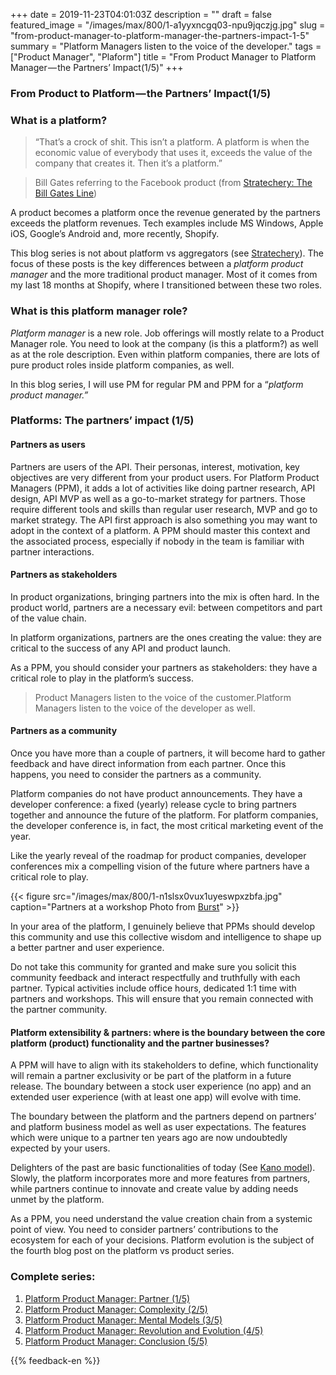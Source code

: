 +++
date = 2019-11-23T04:01:03Z
description = ""
draft = false
featured_image = "/images/max/800/1-a1yyxncgq03-npu9jqczjg.jpg"
slug = "from-product-manager-to-platform-manager-the-partners-impact-1-5"
summary = "Platform Managers listen to the voice of the developer."
tags = ["Product Manager", "Plaform"]
title = "From Product Manager to Platform Manager — the Partners’ Impact(1/5)"
+++


### From Product to Platform — the Partners’ Impact(1/5)

### What is a platform?

> “That’s a crock of shit. This isn’t a platform. A platform is when the economic value of everybody that uses it, exceeds the value of the company that creates it. Then it’s a platform.”

> Bill Gates referring to the Facebook product (from [Stratechery: The Bill Gates Line](https://stratechery.com/2018/the-bill-gates-line/))

A product becomes a platform once the revenue generated by the partners exceeds the platform revenues. Tech examples include MS Windows, Apple iOS, Google’s Android and, more recently, Shopify.

This blog series is not about platform vs aggregators (see [Stratechery](https://stratechery.com/concept/aggregation-theory/platforms-vs-aggregators/)). The focus of these posts is the key differences between a _platform product manager_ and the more traditional product manager. Most of it comes from my last 18 months at Shopify, where I transitioned between these two roles.

### What is this platform manager role?

_Platform manager_ is a new role. Job offerings will mostly relate to a Product Manager role. You need to look at the company (is this a platform?) as well as at the role description. Even within platform companies, there are lots of pure product roles inside platform companies, as well.

In this blog series, I will use PM for regular PM and PPM for a “_platform product manager.”_

### Platforms: The partners’ impact (1/5)

#### Partners as users

Partners are users of the API. Their personas, interest, motivation, key objectives are very different from your product users. For Platform Product Managers (PPM), it adds a lot of activities like doing partner research, API design, API MVP as well as a go-to-market strategy for partners. Those require different tools and skills than regular user research, MVP and go to market strategy. The API first approach is also something you may want to adopt in the context of a platform. A PPM should master this context and the associated process, especially if nobody in the team is familiar with partner interactions.

#### Partners as stakeholders

In product organizations, bringing partners into the mix is often hard. In the product world, partners are a necessary evil: between competitors and part of the value chain.

In platform organizations, partners are the ones creating the value: they are critical to the success of any API and product launch.

As a PPM, you should consider your partners as stakeholders: they have a critical role to play in the platform’s success.

> Product Managers listen to the voice of the customer.Platform Managers listen to the voice of the developer as well.

#### Partners as a community

Once you have more than a couple of partners, it will become hard to gather feedback and have direct information from each partner. Once this happens, you need to consider the partners as a community.

Platform companies do not have product announcements. They have a developer conference: a fixed (yearly) release cycle to bring partners together and announce the future of the platform. For platform companies, the developer conference is, in fact, the most critical marketing event of the year.

Like the yearly reveal of the roadmap for product companies, developer conferences mix a compelling vision of the future where partners have a critical role to play.

{{< figure src="/images/max/800/1-n1slsx0vux1uyeswpxzbfa.jpg" caption="Partners at a workshop Photo from [Burst](https://burst.shopify.com)" >}}

In your area of the platform, I genuinely believe that PPMs should develop this community and use this collective wisdom and intelligence to shape up a better partner and user experience.

Do not take this community for granted and make sure you solicit this community feedback and interact respectfully and truthfully with each partner. Typical activities include office hours, dedicated 1:1 time with partners and workshops. This will ensure that you remain connected with the partner community.

#### Platform extensibility & partners: where is the boundary between the core platform (product) functionality and the partner businesses?

A PPM will have to align with its stakeholders to define, which functionality will remain a partner exclusivity or be part of the platform in a future release. The boundary between a stock user experience (no app) and an extended user experience (with at least one app) will evolve with time.

The boundary between the platform and the partners depend on partners’ and platform business model as well as user expectations. The features which were unique to a partner ten years ago are now undoubtedly expected by your users.

Delighters of the past are basic functionalities of today (See [Kano model](https://en.wikipedia.org/wiki/Kano_model)). Slowly, the platform incorporates more and more features from partners, while partners continue to innovate and create value by adding needs unmet by the platform.

As a PPM, you need understand the value creation chain from a systemic point of view. You need to consider partners’ contributions to the ecosystem for each of your decisions. Platform evolution is the subject of the fourth blog post on the platform vs product series.

### Complete series: 
1. [Platform Product Manager: Partner (1/5)](from-product-manager-to-platform-manager-the-partners-impact-1-5.md)
1. [Platform Product Manager: Complexity (2/5)](from-product-to-platform-increased-complexity-2-5.md)
1. [Platform Product Manager: Mental Models (3/5)](from-product-to-platform-platform-mental-models-3-5.md)
1. [Platform Product Manager: Revolution and Evolution (4/5)](from-product-to-platform-platform-revolutions-4-5.md)
1. [Platform Product Manager: Conclusion (5/5)](from-product-to-platform-conclusion-5-5.md)

{{% feedback-en %}}

